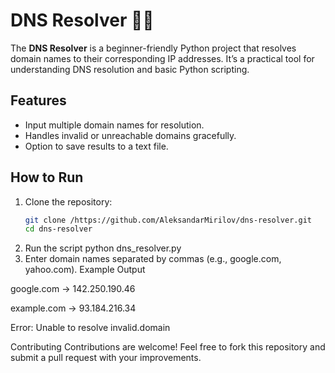 # DNS Resolver 🕵️‍♂️

The **DNS Resolver** is a beginner-friendly Python project that resolves domain names to their corresponding IP addresses. It’s a practical tool for understanding DNS resolution and basic Python scripting.

## Features
- Input multiple domain names for resolution.
- Handles invalid or unreachable domains gracefully.
- Option to save results to a text file.

## How to Run
1. Clone the repository:
   ```bash
   git clone /https://github.com/AleksandarMirilov/dns-resolver.git
   cd dns-resolver
2. Run the script
python dns_resolver.py
3. Enter domain names separated by commas (e.g., google.com, yahoo.com).
Example Output

google.com -> 142.250.190.46

example.com -> 93.184.216.34

Error: Unable to resolve invalid.domain

Contributing
Contributions are welcome! Feel free to fork this repository and submit a pull request with your improvements.   
